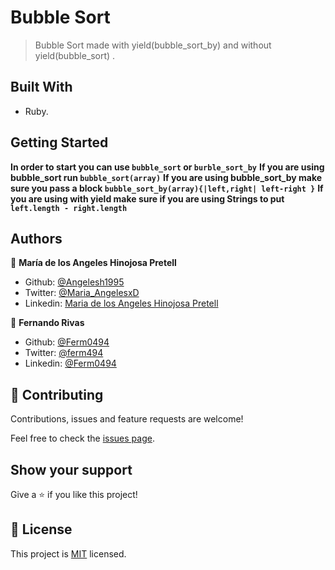 # Bubble Sort

>Bubble Sort made with yield(bubble_sort_by) and without yield(bubble_sort) .

## Built With

- Ruby.

## Getting Started

**In order to start you can use `bubble_sort` or `burble_sort_by`**
**If you are using bubble_sort run `bubble_sort(array)`**
**If you are using bubble_sort_by make sure you pass a block `bubble_sort_by(array){|left,right| left-right }`**
**If you are using with yield make sure if you are using Strings to put  `left.length - right.length`**


## Authors

👤 **María de los Angeles Hinojosa Pretell**


- Github: [@Angelesh1995](https://github.com/Angelesh1995)
- Twitter: [@Maria_AngelesxD](https://twitter.com/Maria_AngelesxD)
- Linkedin: [Maria de los Angeles Hinojosa Pretell](https://www.linkedin.com/in/mar%C3%ADa-de-los-angeles-hinojosa-pretell-99935a66/)


👤 **Fernando Rivas**

- Github: [@Ferm0494](https://github.com/Ferm0494)
- Twitter: [@ferm494](https://twitter.com/ferm494)
- Linkedin: [@Ferm0494](https://www.linkedin.com/in/ferm0494/)


## 🤝 Contributing

Contributions, issues and feature requests are welcome!

Feel free to check the [issues page](issues/).

## Show your support

Give a ⭐️ if you like this project!

## 📝 License

This project is [MIT](lic.url) licensed.
